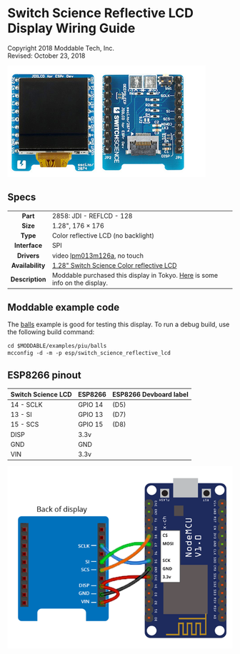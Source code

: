 # Switch Science Reflective LCD Display Wiring Guide
Copyright 2018 Moddable Tech, Inc.<BR>
Revised: October 23, 2018

![](./images/switch-science-LCD-relective-display.jpg)

## Specs

| | |
| :---: | :--- |
| **Part** | 2858: JDI - REFLCD - 128
| **Size** | 1.28", 176 × 176
| **Type** | Color reflective LCD (no backlight)
| **Interface** | SPI
| **Drivers** | video [lpm013m126a](../../documentation/drivers/lpm013m126a/lpm013m126a.md), no touch
| **Availability** | [1.28" Switch Science Color reflective LCD](https://translate.google.com/translate?hl=en&sl=ja&tl=en&u=https%3A%2F%2Fwww.switch-science.com%2Fcatalog%2F2874%2F)
| **Description** | Moddable purchased this display in Tokyo. [Here](https://translate.googleusercontent.com/translate_c?depth=1&hl=en&rurl=translate.google.com&sl=ja&sp=nmt4&tl=en&u=https://www.switch-science.com/catalog/2858/&usg=ALkJrhijtlYZnC4qJ2sRkLE3mkVZujVU1w) is some info on the display.

## Moddable example code

The [balls](../../examples/piu/balls/) example is good for testing this display. To run a debug build, use the following build command:

```
cd $MODDABLE/examples/piu/balls
mcconfig -d -m -p esp/switch_science_reflective_lcd
```

## ESP8266 pinout

| Switch Science LCD | ESP8266 | ESP8266 Devboard label
| --- | --- | --- |
| 14 - SCLK | GPIO 14 | (D5)
| 13 - SI | GPIO 13 | (D7)
| 15 - SCS | GPIO 15 | (D8)
| DISP | 3.3v |
| GND | GND |
| VIN | 3.3v |

![Generic 2.4"-2.8" wiring illustration](images/switch-science-esp-wiring.png)

